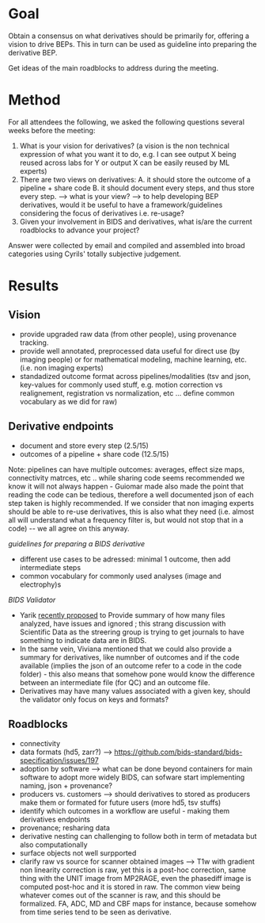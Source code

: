 # Goal

Obtain a consensus on what derivatives should be primarily for, offering a vision to drive BEPs. This in turn can be used as guideline into preparing the derivative BEP.  
  
Get ideas of the main roadblocks to address during the meeting.

# Method

For all attendees the following, we asked the following questions several weeks before the meeting:  
1. What is your vision for derivatives? (a vision is the non technical expression of what you want it to do, e.g. I can see output X being reused across labs for Y or output X can be easily reused by ML experts)  
2. There are two views on derivatives: A. it should store the outcome of a pipeline + share code B. it should document every steps, and thus store every step. --> what is your view? --> to help developing BEP derivatives, would it be useful to have a framework/guidelines considering the focus of derivatives i.e. re-usage?
3. Given your involvement in BIDS and derivatives, what is/are the current roadblocks to advance your project?
  
Answer were collected by email and compiled and assembled into broad categories using Cyrils' totally subjective judgement. 

# Results

## Vision
- provide upgraded raw data (from other people), using provenance tracking.
- provide well annotated, preprocessed data useful for direct use (by imaging people) or for mathematical modeling, machine learning, etc. (i.e. non imaging experts)
- standadized outcome format across pipelines/modalities (tsv and json, key-values for commonly used stuff, e.g. motion correction vs realignement, registration vs normalization, etc ... define common vocabulary as we did for raw) 

## Derivative endpoints
- document and store every step (2.5/15)
- outcomes of a pipeline + share code (12.5/15)

Note: pipelines can have multiple outcomes: averages, effect size maps, connectivity matrces, etc ..  while sharing code seems recommended we know it will not always happen - Guiomar made also made the point that reading the code can be tedious, therefore a well documented json of each step taken is highly recommended. If we consider that non imaging experts should be able to re-use derivatives, this is also what they need (i.e. almost all will understand what a frequency filter is, but would not stop that in a code) -- we all agree on this anyway.

*guidelines for preparing a BIDS derivative*
- different use cases to be adressed: minimal 1 outcome, then add intermediate steps
- common vocabulary for commonly used analyses (image and electrophy)s
   
*BIDS Validator*
- Yarik [recently proposed](https://github.com/bids-standard/bids-validator/issues/1676#issuecomment-1563185929) to Provide summary of how many files analyzed, have issues and ignored ; this strang discussion with Scientific Data as the streering group is trying to get journals to have something to indicate data are in BIDS.  
- In the same vein, Viviana mentioned that we could also provide a summary for derivatives, like numnber of outcomes and if the code available (implies the json of an outcome refer to a code in the code folder) - this also means that somehow pone would know the difference between an intermediate file (for QC) and an outcome file.
- Derivatives may have many values associated with a given key, should the validator only focus on keys and formats? 

## Roadblocks
- connectivity
- data formats (hd5, zarr?) --> https://github.com/bids-standard/bids-specification/issues/197
- adoption by software --> what can be done beyond containers for main software to adopt more widely BIDS, can sofware start implementing naming, json + provenance?
- producers vs. customers --> should derivatives to stored as producers make them or formated for future users (more hd5, tsv stuffs) 
- identify which outcomes in a workflow are useful - making them derivatives endpoints
- provenance; resharing data
- derivative nesting can challenging to follow both in term of metadata but also computationally
- surface objects not well surpported
- clarify raw vs source for scanner obtained images --> T1w with gradient non linearity correction is raw, yet this is a post-hoc correction, same thing with the UNIT image from MP2RAGE, even the phasediff image is computed post-hoc and it is stored in raw. The common view being whatever comes out of the scanner is raw, and this should be formalized. FA, ADC, MD and CBF maps for instance, because somehow from time series tend to be seen as derivative. 



